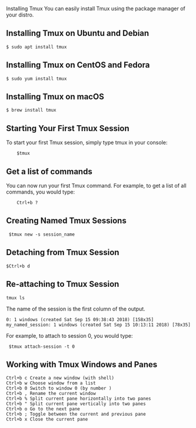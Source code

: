Installing Tmux
You can easily install Tmux using the package manager of your distro.

Installing Tmux on Ubuntu and Debian 
------------------------------------
    $ sudo apt install tmux

Installing Tmux on CentOS and Fedora
------------------------------------
    $ sudo yum install tmux

Installing Tmux on macOS
------------------------
    $ brew install tmux
    
    
 Starting Your First Tmux Session
 --------------------------------
To start your first Tmux session, simply type tmux in your console:
        
        $tmux
        
        
 Get a list of commands
 -----------------------
 You can now run your first Tmux command. For example, to get a list of all commands, you would type:
 
        Ctrl+b ?
        
   Creating Named Tmux Sessions 
   ----------------------------
     $tmux new -s session_name
     
     
   Detaching from Tmux Session
   ---------------------------
    $Ctrl+b d
    
  Re-attaching to Tmux Session
  ----------------------------
    tmux ls
 The name of the session is the first column of the output.

    0: 1 windows (created Sat Sep 15 09:38:43 2018) [158x35]
    my_named_session: 1 windows (created Sat Sep 15 10:13:11 2018) [78x35]
    
 For example, to attach to session 0, you would type:
    
     $tmux attach-session -t 0
     
     
 Working with Tmux Windows and Panes 
 -----------------------------------
    Ctrl+b c Create a new window (with shell)
    Ctrl+b w Choose window from a list
    Ctrl+b 0 Switch to window 0 (by number )
    Ctrl+b , Rename the current window
    Ctrl+b % Split current pane horizontally into two panes
    Ctrl+b " Split current pane vertically into two panes
    Ctrl+b o Go to the next pane
    Ctrl+b ; Toggle between the current and previous pane
    Ctrl+b x Close the current pane
